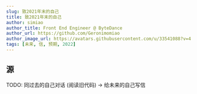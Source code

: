 ```yaml
---
slug: 致2021年末的自己
title: 致2021年末的自己
author: simiao
author_title: Front End Engineer @ ByteDance
author_url: https://github.com/Geronimomiao
author_image_url: https://avatars.githubusercontent.com/u/33541088?v=4
tags: [未来, 信, 预期, 2022]
---
```


## 源
TODO: 同过去的自己对话 (阅读旧代码) -> 给未来的自己写信


